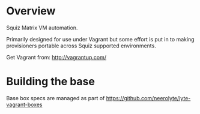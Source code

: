 # Overview

Squiz Matrix VM automation.

Primarily designed for use under Vagrant but some effort is put in to making provisioners portable across Squiz supported environments.

Get Vagrant from: http://vagrantup.com/

# Building the base

Base box specs are managed as part of https://github.com/neerolyte/lyte-vagrant-boxes
